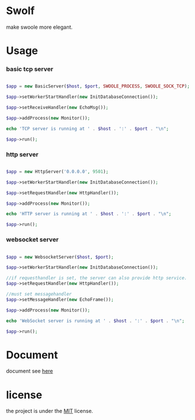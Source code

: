 # Swolf

make swoole more elegant.


# Usage

### basic tcp server

```php

$app = new BasicServer($host, $port, SWOOLE_PROCESS, SWOOLE_SOCK_TCP);

$app->setWorkerStartHandler(new InitDatabaseConnection());

$app->setReceiveHandler(new EchoMsg());

$app->addProcess(new Monitor());

echo 'TCP server is running at ' . $host . ':' . $port . "\n";

$app->run();

```


### http server
```php

$app = new HttpServer('0.0.0.0', 9501);

$app->setWorkerStartHandler(new InitDatabaseConnection());

$app->setRequestHandler(new HttpHandler());

$app->addProcess(new Monitor());

echo 'HTTP server is running at ' . $host . ':' . $port . "\n";

$app->run();

```

### websocket server
```php

$app = new WebsocketServer($host, $port);

$app->setWorkerStartHandler(new InitDatabaseConnection());

//if requesthandler is set, the server can also provide http service.
$app->setRequestHandler(new HttpHandler());

//must set messagehandler
$app->setMessageHandler(new EchoFrame());

$app->addProcess(new Monitor());

echo 'WebSocket server is running at ' . $host . ':' . $port . "\n";

$app->run();

```

# Document
document see [here](https://chenqinghe.gitbooks.io/swolf)


# license
the project is under the [MIT](https://github.com/php-swolf/Swolf/blob/master/LICENSE) license.

